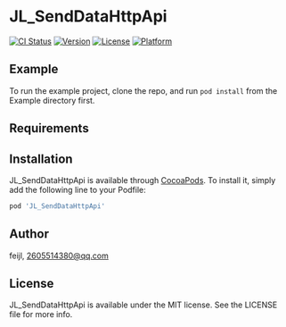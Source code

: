 # JL_SendDataHttpApi

[![CI Status](https://img.shields.io/travis/feijl/JL_SendDataHttpApi.svg?style=flat)](https://travis-ci.org/feijl/JL_SendDataHttpApi)
[![Version](https://img.shields.io/cocoapods/v/JL_SendDataHttpApi.svg?style=flat)](https://cocoapods.org/pods/JL_SendDataHttpApi)
[![License](https://img.shields.io/cocoapods/l/JL_SendDataHttpApi.svg?style=flat)](https://cocoapods.org/pods/JL_SendDataHttpApi)
[![Platform](https://img.shields.io/cocoapods/p/JL_SendDataHttpApi.svg?style=flat)](https://cocoapods.org/pods/JL_SendDataHttpApi)

## Example

To run the example project, clone the repo, and run `pod install` from the Example directory first.

## Requirements

## Installation

JL_SendDataHttpApi is available through [CocoaPods](https://cocoapods.org). To install
it, simply add the following line to your Podfile:

```ruby
pod 'JL_SendDataHttpApi'
```

## Author

feijl, 2605514380@qq.com

## License

JL_SendDataHttpApi is available under the MIT license. See the LICENSE file for more info.
